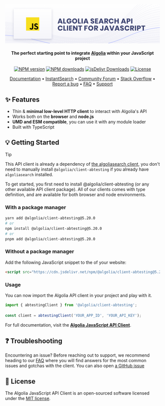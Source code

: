 <p align="center">
  <a href="https://www.algolia.com">
    <img alt="Algolia for JavaScript" src="https://raw.githubusercontent.com/algolia/algoliasearch-client-common/master/banners/javascript.png" >
  </a>

  <h4 align="center">The perfect starting point to integrate <a href="https://algolia.com" target="_blank">Algolia</a> within your JavaScript project</h4>

  <p align="center">
    <a href="https://npmjs.org/package/@algolia/client-abtesting"><img src="https://img.shields.io/npm/v/@algolia/client-abtesting.svg?style=flat-square" alt="NPM version"></img></a>
    <a href="http://npm-stat.com/charts.html?package=@algolia/client-abtesting"><img src="https://img.shields.io/npm/dm/@algolia/client-abtesting.svg?style=flat-square" alt="NPM downloads"></a>
    <a href="https://www.jsdelivr.com/package/npm/@algolia/client-abtesting"><img src="https://data.jsdelivr.com/v1/package/npm/@algolia/client-abtesting/badge" alt="jsDelivr Downloads"></img></a>
    <a href="LICENSE"><img src="https://img.shields.io/badge/license-MIT-green.svg?style=flat-square" alt="License"></a>
  </p>
</p>

<p align="center">
  <a href="https://www.algolia.com/doc/libraries/javascript/" target="_blank">Documentation</a>  •
  <a href="https://www.algolia.com/doc/guides/building-search-ui/what-is-instantsearch/js/" target="_blank">InstantSearch</a>  •
  <a href="https://discourse.algolia.com" target="_blank">Community Forum</a>  •
  <a href="http://stackoverflow.com/questions/tagged/algolia" target="_blank">Stack Overflow</a>  •
  <a href="https://github.com/algolia/algoliasearch-client-javascript/issues" target="_blank">Report a bug</a>  •
  <a href="https://www.algolia.com/doc/libraries/javascript/v5/" target="_blank">FAQ</a>  •
  <a href="https://alg.li/support" target="_blank">Support</a>
</p>

## ✨ Features

- Thin & **minimal low-level HTTP client** to interact with Algolia's API
- Works both on the **browser** and **node.js**
- **UMD and ESM compatible**, you can use it with any module loader
- Built with TypeScript

## 💡 Getting Started

> [!TIP]
> This API client is already a dependency of [the algoliasearch client](https://www.npmjs.com/package/algoliasearch), you don't need to manually install `@algolia/client-abtesting` if you already have `algoliasearch` installed.

To get started, you first need to install @algolia/client-abtesting (or any other available API client package).
All of our clients comes with type definition, and are available for both browser and node environments.

### With a package manager

```bash
yarn add @algolia/client-abtesting@5.20.0
# or
npm install @algolia/client-abtesting@5.20.0
# or
pnpm add @algolia/client-abtesting@5.20.0
```

### Without a package manager

Add the following JavaScript snippet to the <head> of your website:

```html
<script src="https://cdn.jsdelivr.net/npm/@algolia/client-abtesting@5.20.0/dist/builds/browser.umd.js"></script>
```

### Usage

You can now import the Algolia API client in your project and play with it.

```js
import { abtestingClient } from '@algolia/client-abtesting';

const client = abtestingClient('YOUR_APP_ID', 'YOUR_API_KEY');
```

For full documentation, visit the **[Algolia JavaScript API Client](https://www.algolia.com/doc/libraries/javascript/v5/methods/abtesting/)**.

## ❓ Troubleshooting

Encountering an issue? Before reaching out to support, we recommend heading to our [FAQ](https://www.algolia.com/doc/libraries/javascript/v5/) where you will find answers for the most common issues and gotchas with the client. You can also open [a GitHub issue](https://github.com/algolia/api-clients-automation/issues/new?assignees=&labels=&projects=&template=Bug_report.md)

## 📄 License

The Algolia JavaScript API Client is an open-sourced software licensed under the [MIT license](LICENSE).
